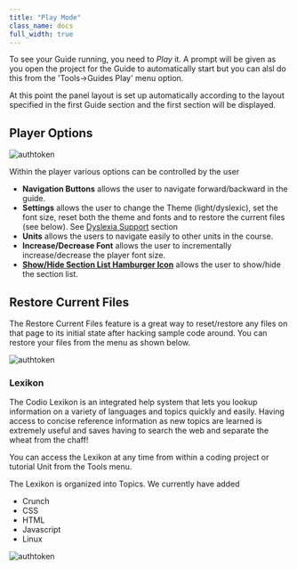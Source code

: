 ```yaml
---
title: "Play Mode"
class_name: docs
full_width: true
---
```


To see your Guide running, you need to *Play* it. A prompt will be given as you open the project for the Guide to automatically start but you can alsl do this from the 'Tools->Guides Play' menu option.

At this point the panel layout is set up automatically according to the layout specified in the first Guide section and the first section will be displayed.


## Player Options
<img alt="authtoken" src="/img/docs/guides/playmode.png" class="simple"/>

Within the player various options can be controlled by the user


- **Navigation Buttons** allows the user to navigate forward/backward in the guide.
- **Settings** allows the user to change the Theme (light/dyslexic), set the font size, reset both the theme and fonts and to restore the current files (see below). See [Dyslexia Support](/docs/student/dyslexia/) section
- **Units** allows the users to navigate easily to other units in the course.
- **Increase/Decrease Font** allows the user to incrementally increase/decrease the player font size.
- **[Show/Hide Section List Hamburger Icon](/docs/content/authoring/collapse/)** allows the user to show/hide the section list.

## Restore Current Files
The Restore Current Files feature is a great way to reset/restore any files on that page to its initial state after hacking sample code around. You can restore your files from the menu as shown below.

<img alt="authtoken" src="/img/docs/guides/reset.png" class="simple"/>


### Lexikon

The Codio Lexikon is an integrated help system that lets you lookup information on a variety of languages and topics quickly and easily. Having access to concise reference information as new topics are learned is extremely useful and saves having to search the web and separate the wheat from the chaff!

You can access the Lexikon at any time from within a coding project or tutorial Unit from the Tools menu.

The Lexikon is organized into Topics. We currently have added 

- Crunch
- CSS
- HTML
- Javascript
- Linux

<img alt="authtoken" src="/img/docs/lexicon.png" class="simple"/>


